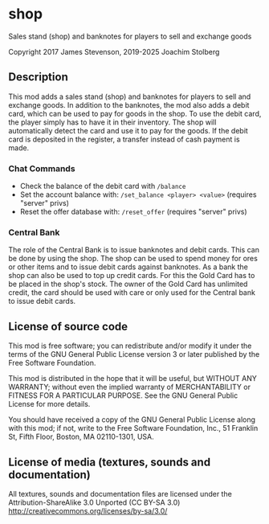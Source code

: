 # shop

Sales stand (shop) and banknotes for players to sell and exchange goods

Copyright 2017 James Stevenson, 2019-2025 Joachim Stolberg  

## Description

This mod adds a sales stand (shop) and banknotes for players to sell and exchange goods.
In addition to the banknotes, the mod also adds a debit card, which can be used to pay
for goods in the shop.
To use the debit card, the player simply has to have it in their inventory. The shop
will automatically detect the card and use it to pay for the goods.
If the debit card is deposited in the register, a transfer instead of cash payment is made.

### Chat Commands

 - Check the balance of the debit card with `/balance`
 - Set the account balance with: `/set_balance <player> <value>` (requires "server" privs)
 - Reset the offer database with: `/reset_offer` (requires "server" privs)

### Central Bank

The role of the Central Bank is to issue banknotes and debit cards.
This can be done by using the shop. The shop can be used to spend money for ores
or other items and to issue debit cards against banknotes.
As a bank the shop can also be used to top up credit cards.
For this the Gold Card has to be placed in the shop's stock.
The owner of the Gold Card has unlimited credit, the card should be used with care or only
used for the Central bank to issue debit cards.

## License of source code

This mod is free software; you can redistribute and/or
modify it under the terms of the GNU General Public License version 3 or later
published by the Free Software Foundation.

This mod is distributed in the hope that it will be useful,
but WITHOUT ANY WARRANTY; without even the implied warranty of
MERCHANTABILITY or FITNESS FOR A PARTICULAR PURPOSE.  See the GNU
General Public License for more details.

You should have received a copy of the GNU General Public
License along with this mod; if not, write to the
Free Software Foundation, Inc., 51 Franklin St, Fifth Floor,
Boston, MA  02110-1301, USA.

## License of media (textures, sounds and documentation)

All textures, sounds and documentation files are licensed under the
Attribution-ShareAlike 3.0 Unported (CC BY-SA 3.0)
http://creativecommons.org/licenses/by-sa/3.0/

## 